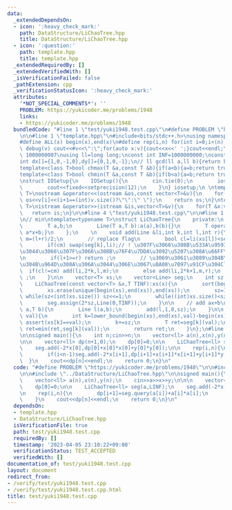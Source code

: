 ```yaml
---
data:
  _extendedDependsOn:
  - icon: ':heavy_check_mark:'
    path: DataStructure/LiChaoTree.hpp
    title: DataStructure/LiChaoTree.hpp
  - icon: ':question:'
    path: template.hpp
    title: template.hpp
  _extendedRequiredBy: []
  _extendedVerifiedWith: []
  _isVerificationFailed: false
  _pathExtension: cpp
  _verificationStatusIcon: ':heavy_check_mark:'
  attributes:
    '*NOT_SPECIAL_COMMENTS*': ''
    PROBLEM: https://yukicoder.me/problems/1948
    links:
    - https://yukicoder.me/problems/1948
  bundledCode: "#line 1 \"test/yuki1948.test.cpp\"\n#define PROBLEM \"https://yukicoder.me/problems/1948\"\
    \n\n#line 1 \"template.hpp\"\n#include<bits/stdc++.h>\nusing namespace std;\n\
    #define ALL(x) begin(x),end(x)\n#define rep(i,n) for(int i=0;i<(n);i++)\n#define\
    \ debug(v) cout<<#v<<\":\";for(auto x:v){cout<<x<<' ';}cout<<endl;\n#define mod\
    \ 1000000007\nusing ll=long long;\nconst int INF=1000000000;\nconst ll LINF=1001002003004005006ll;\n\
    int dx[]={1,0,-1,0},dy[]={0,1,0,-1};\n// ll gcd(ll a,ll b){return b?gcd(b,a%b):a;}\n\
    template<class T>bool chmax(T &a,const T &b){if(a<b){a=b;return true;}return false;}\n\
    template<class T>bool chmin(T &a,const T &b){if(b<a){a=b;return true;}return false;}\n\
    \nstruct IOSetup{\n    IOSetup(){\n        cin.tie(0);\n        ios::sync_with_stdio(0);\n\
    \        cout<<fixed<<setprecision(12);\n    }\n} iosetup;\n \ntemplate<typename\
    \ T>\nostream &operator<<(ostream &os,const vector<T>&v){\n    for(int i=0;i<(int)v.size();i++)\
    \ os<<v[i]<<(i+1==(int)v.size()?\"\":\" \");\n    return os;\n}\ntemplate<typename\
    \ T>\nistream &operator>>(istream &is,vector<T>&v){\n    for(T &x:v)is>>x;\n \
    \   return is;\n}\n\n#line 4 \"test/yuki1948.test.cpp\"\n\n#line 1 \"DataStructure/LiChaoTree.hpp\"\
    \n// min\ntemplate<typename T>\nstruct LiChaoTree{\n    private:\n    struct Line{\n\
    \        T a,b;\n        Line(T a,T b):a(a),b(b){}\n        T operator()(T x){return\
    \ a*x+b;}\n    };\n    \n    void add(Line &li,int k,int l,int r){\n        int\
    \ m=(l+r)/2;\n        // replace flag\n        bool cl=li(xs[l])<seg[k](xs[l]),cm=li(xs[m])<seg[k](xs[m]);\n\
    \        if(cm) swap(seg[k],li);// ! \u307F\u3066\u308B\u533A\u9593\u306B\u304A\
    \u3044\u3066\u307F\u3066\u308B\u76F4\u7DDA\u3092\u5207\u308A\u66FF\u3048\u308B\
    \n        if(l+1>=r) return ;\n        // \u3069\u3061\u3089\u304B\u306B\u3057\
    \u304B\u964D\u308A\u306A\u3044\u306E\u3067\u8A08\u7B97\u91CF\u304Clog\n      \
    \  if(cl!=cm) add(li,2*k,l,m);\n        else add(li,2*k+1,m,r);\n        return\
    \ ;\n    }\n\n    vector<T> xs;\n    vector<Line> seg;\n    int sz;\n\n    public:\n\
    \    LiChaoTree(const vector<T> &x,T TINF):xs(x){\n        sort(begin(xs),end(xs));\n\
    \        xs.erase(unique(begin(xs),end(xs)),end(xs));\n        sz=1;\n       \
    \ while(sz<(int)xs.size()) sz<<=1;\n        while((int)xs.size()<sz) xs.push_back(xs.back()+1);\n\
    \        seg.assign(2*sz,Line(0,TINF));\n    }\n\n    // add ax+b\n    void add(T\
    \ a,T b){\n        Line l(a,b);\n        add(l,1,0,sz);\n    }\n\n    T query(T\
    \ val){\n        int k=lower_bound(begin(xs),end(xs),val)-begin(xs);\n       \
    \ assert(xs[k]==val);\n        k+=sz;\n        T ret=seg[k](val);\n        for(;k;k>>=1)\
    \ ret=min(ret,seg[k](val));\n        return ret;\n    }\n};\n#line 6 \"test/yuki1948.test.cpp\"\
    \n\nsigned main(){\n    int n;cin>>n;\n    vector<ll> a(n),x(n),y(n);\n    cin>>a>>x>>y;\n\
    \n\n    vector<ll> dp(n+1,0);\n    dp[0]=0;\n\n    LiChaoTree<ll> seg(a,LINF);\n\
    \    seg.add(-2*x[0],dp[0]+x[0]*x[0]+y[0]*y[0]);\n\n    rep(i,n){\n        dp[i+1]=seg.query(a[i])+a[i]*a[i];\n\
    \        if(i<n-1)seg.add(-2*x[i+1],dp[i+1]+x[i+1]*x[i+1]+y[i+1]*y[i+1]);\n  \
    \  }\n    cout<<dp[n]<<endl;\n    return 0;\n}\n"
  code: "#define PROBLEM \"https://yukicoder.me/problems/1948\"\n\n#include \"../template.hpp\"\
    \n\n#include \"../DataStructure/LiChaoTree.hpp\"\n\nsigned main(){\n    int n;cin>>n;\n\
    \    vector<ll> a(n),x(n),y(n);\n    cin>>a>>x>>y;\n\n\n    vector<ll> dp(n+1,0);\n\
    \    dp[0]=0;\n\n    LiChaoTree<ll> seg(a,LINF);\n    seg.add(-2*x[0],dp[0]+x[0]*x[0]+y[0]*y[0]);\n\
    \n    rep(i,n){\n        dp[i+1]=seg.query(a[i])+a[i]*a[i];\n        if(i<n-1)seg.add(-2*x[i+1],dp[i+1]+x[i+1]*x[i+1]+y[i+1]*y[i+1]);\n\
    \    }\n    cout<<dp[n]<<endl;\n    return 0;\n}\n"
  dependsOn:
  - template.hpp
  - DataStructure/LiChaoTree.hpp
  isVerificationFile: true
  path: test/yuki1948.test.cpp
  requiredBy: []
  timestamp: '2023-04-05 23:10:22+09:00'
  verificationStatus: TEST_ACCEPTED
  verifiedWith: []
documentation_of: test/yuki1948.test.cpp
layout: document
redirect_from:
- /verify/test/yuki1948.test.cpp
- /verify/test/yuki1948.test.cpp.html
title: test/yuki1948.test.cpp
---
```

